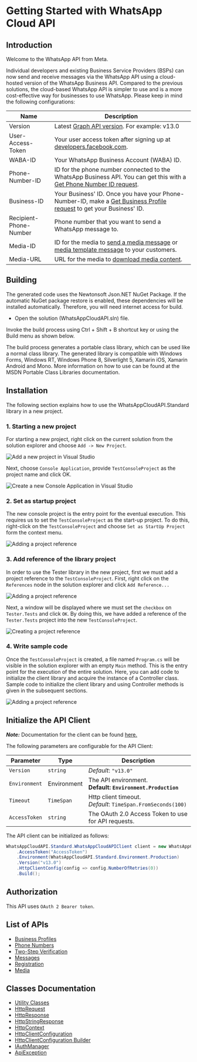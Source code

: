 
# Getting Started with WhatsApp Cloud API

## Introduction

Welcome to the WhatsApp API from Meta.

Individual developers and existing Business Service Providers (BSPs) can now send and receive messages via the WhatsApp API using a cloud-hosted version of the WhatsApp Business API. Compared to the previous solutions, the cloud-based WhatsApp API is simpler to use and is a more cost-effective way for businesses to use WhatsApp. Please keep in mind the following configurations:

| Name | Description |
| --- | --- |
| Version | Latest [Graph API version](https://developers.facebook.com/docs/graph-api/). For example: v13.0 |
| User-Access-Token | Your user access token after signing up at [developers.facebook.com](https://developers.facebook.com). |
| WABA-ID | Your WhatsApp Business Account (WABA) ID. |
| Phone-Number-ID | ID for the phone number connected to the WhatsApp Business API. You can get this with a [Get Phone Number ID request](3184f675-d289-46f1-88e5-e2b11549c418). |
| Business-ID | Your Business' ID. Once you have your Phone-Number-ID, make a [Get Business Profile request](#99fd3743-46cf-46c4-95b5-431c6a4eb0b0) to get your Business' ID. |
| Recipient-Phone-Number | Phone number that you want to send a WhatsApp message to. |
| Media-ID | ID for the media to [send a media message](#0a632754-3788-43bf-b785-ac6a73423d5a) or [media template message](#439c926a-8a6c-4972-ab2c-d99297716da9) to your customers. |
| Media-URL | URL for the media to [download media content](#cbe5ece3-246c-48f3-b338-074187dfef66). |

## Building

The generated code uses the Newtonsoft Json.NET NuGet Package. If the automatic NuGet package restore is enabled, these dependencies will be installed automatically. Therefore, you will need internet access for build.

* Open the solution (WhatsAppCloudAPI.sln) file.

Invoke the build process using Ctrl + Shift + B shortcut key or using the Build menu as shown below.

The build process generates a portable class library, which can be used like a normal class library. The generated library is compatible with Windows Forms, Windows RT, Windows Phone 8, Silverlight 5, Xamarin iOS, Xamarin Android and Mono. More information on how to use can be found at the MSDN Portable Class Libraries documentation.

## Installation

The following section explains how to use the WhatsAppCloudAPI.Standard library in a new project.

### 1. Starting a new project

For starting a new project, right click on the current solution from the solution explorer and choose `Add -> New Project`.

![Add a new project in Visual Studio](https://apidocs.io/illustration/cs?workspaceFolder=WhatsApp%20Cloud%20API-CSharp&workspaceName=WhatsAppCloudAPI&projectName=WhatsAppCloudAPI.Standard&rootNamespace=WhatsAppCloudAPI.Standard&step=addProject)

Next, choose `Console Application`, provide `TestConsoleProject` as the project name and click OK.

![Create a new Console Application in Visual Studio](https://apidocs.io/illustration/cs?workspaceFolder=WhatsApp%20Cloud%20API-CSharp&workspaceName=WhatsAppCloudAPI&projectName=WhatsAppCloudAPI.Standard&rootNamespace=WhatsAppCloudAPI.Standard&step=createProject)

### 2. Set as startup project

The new console project is the entry point for the eventual execution. This requires us to set the `TestConsoleProject` as the start-up project. To do this, right-click on the `TestConsoleProject` and choose `Set as StartUp Project` form the context menu.

![Adding a project reference](https://apidocs.io/illustration/cs?workspaceFolder=WhatsApp%20Cloud%20API-CSharp&workspaceName=WhatsAppCloudAPI&projectName=WhatsAppCloudAPI.Standard&rootNamespace=WhatsAppCloudAPI.Standard&step=setStartup)

### 3. Add reference of the library project

In order to use the Tester library in the new project, first we must add a project reference to the `TestConsoleProject`. First, right click on the `References` node in the solution explorer and click `Add Reference...`

![Adding a project reference](https://apidocs.io/illustration/cs?workspaceFolder=WhatsApp%20Cloud%20API-CSharp&workspaceName=WhatsAppCloudAPI&projectName=WhatsAppCloudAPI.Standard&rootNamespace=WhatsAppCloudAPI.Standard&step=addReference)

Next, a window will be displayed where we must set the `checkbox` on `Tester.Tests` and click `OK`. By doing this, we have added a reference of the `Tester.Tests` project into the new `TestConsoleProject`.

![Creating a project reference](https://apidocs.io/illustration/cs?workspaceFolder=WhatsApp%20Cloud%20API-CSharp&workspaceName=WhatsAppCloudAPI&projectName=WhatsAppCloudAPI.Standard&rootNamespace=WhatsAppCloudAPI.Standard&step=createReference)

### 4. Write sample code

Once the `TestConsoleProject` is created, a file named `Program.cs` will be visible in the solution explorer with an empty `Main` method. This is the entry point for the execution of the entire solution. Here, you can add code to initialize the client library and acquire the instance of a Controller class. Sample code to initialize the client library and using Controller methods is given in the subsequent sections.

![Adding a project reference](https://apidocs.io/illustration/cs?workspaceFolder=WhatsApp%20Cloud%20API-CSharp&workspaceName=WhatsAppCloudAPI&projectName=WhatsAppCloudAPI.Standard&rootNamespace=WhatsAppCloudAPI.Standard&step=addCode)

## Initialize the API Client

**_Note:_** Documentation for the client can be found [here.](doc/client.md)

The following parameters are configurable for the API Client:

| Parameter | Type | Description |
|  --- | --- | --- |
| `Version` | `string` | *Default*: `"v13.0"` |
| `Environment` | Environment | The API environment. <br> **Default: `Environment.Production`** |
| `Timeout` | `TimeSpan` | Http client timeout.<br>*Default*: `TimeSpan.FromSeconds(100)` |
| `AccessToken` | `string` | The OAuth 2.0 Access Token to use for API requests. |

The API client can be initialized as follows:

```csharp
WhatsAppCloudAPI.Standard.WhatsAppCloudAPIClient client = new WhatsAppCloudAPI.Standard.WhatsAppCloudAPIClient.Builder()
    .AccessToken("AccessToken")
    .Environment(WhatsAppCloudAPI.Standard.Environment.Production)
    .Version("v13.0")
    .HttpClientConfig(config => config.NumberOfRetries(0))
    .Build();
```

## Authorization

This API uses `OAuth 2 Bearer token`.

## List of APIs

* [Business Profiles](doc/controllers/business-profiles.md)
* [Phone Numbers](doc/controllers/phone-numbers.md)
* [Two-Step Verification](doc/controllers/two-step-verification.md)
* [Messages](doc/controllers/messages.md)
* [Registration](doc/controllers/registration.md)
* [Media](doc/controllers/media.md)

## Classes Documentation

* [Utility Classes](doc/utility-classes.md)
* [HttpRequest](doc/http-request.md)
* [HttpResponse](doc/http-response.md)
* [HttpStringResponse](doc/http-string-response.md)
* [HttpContext](doc/http-context.md)
* [HttpClientConfiguration](doc/http-client-configuration.md)
* [HttpClientConfiguration Builder](doc/http-client-configuration-builder.md)
* [IAuthManager](doc/i-auth-manager.md)
* [ApiException](doc/api-exception.md)


